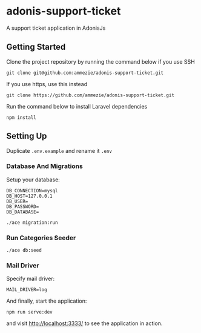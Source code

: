 # adonis-support-ticket
A support ticket application in AdonisJs

## Getting Started

Clone the project repository by running the command below if you use SSH

```
git clone git@github.com:ammezie/adonis-support-ticket.git
```

If you use https, use this instead

```
git clone https://github.com/ammezie/adonis-support-ticket.git
```

Run the command below to install Laravel dependencies 

```
npm install
```

## Setting Up
Duplicate `.env.example` and rename it `.env`

### Database And Migrations
Setup your database:

```
DB_CONNECTION=mysql
DB_HOST=127.0.0.1
DB_USER=
DB_PASSWORD=
DB_DATABASE=
```

```
./ace migration:run
```

### Run Categories Seeder
```
./ace db:seed
```

### Mail Driver
Specify mail driver:

```
MAIL_DRIVER=log
```

And finally, start the application:

```
npm run serve:dev
```

and visit [http://localhost:3333/](http://localhost:3333/) to see the application in action.